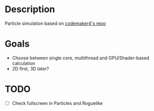 # Description
Particle simulation based on [codemaker4's repo](https://github.com/codemaker4/raylib-particle-toy)

# Goals
- Choose between single core, multithread and GPU/Shader-based calculation
- 2D first, 3D later?

# TODO
- [ ] Check fullscreen in Particles and Roguelike
